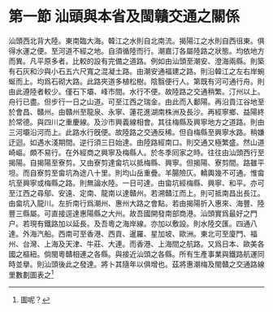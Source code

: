 # 第一節    汕頭與本省及閩贛交通之關係

汕頭西北背大陸。東南臨大海。韓江之水則自北南流。揭陽江之水則自西徂東。俱得水運之便。至河道不經之地。自須循陸而行。潮嘉汀各屬陸路之狀態。均依地方而異。凡平原多者。比較的設有完備之道路。例如由汕頭至潮安、澄海兩縣。則築有石灰和沙與小石五六尺寬之混凝土路。由潮安通福建之路。則沿韓江之左右岸蜿蜒而上。均爲石砌大路。此路夾道多植松樹。陰翳便行人。第既有河可通行舟。則由此遵陸者較少。僅石下壩、峰市間。水行不便。故陸路之交通稍繁。汀州以上。舟行已盡。但步行一日之山道。可至江西之瑞金。由此而入鄱陽。再沿貢江谷地至於會昌、贛州。由贛州至龍泉、永寧、蓮花進湖南株洲及長沙。再經寧鄉、益陽終於常德。與四川之重慶線。及沙市興義線相會。其往梅縣及興寧地方之道路。則由三河壩沿河而上。此路水行旣便。故陸路之交通反稀。但自梅縣至興寧水路。稍嫌迂迴。如遇水淺期間。逆行須三日始達。由陸路經南口。則交通又極繁盛。然山道崎嶇。頗不易行。在外經商之興寧及梅縣人。於冬季囘家之時。往往由汕頭西行至揭陽。自揭陽至寮剪。又由寮剪達畲坑以抵梅縣、興寧。但揭陽、寮剪間。路雖平坦。而自寮剪至畲坑為途八十里。則均山岳重疊。羊腸險仄。轎輿幾不可通。惟畲坑至興寧或梅縣之路。則無論水陸。一日可達。由畲坑經梅縣、興寧、和平。亦可至江西之尋鄔、安遠、定南、龍南以達贛州。若溯贛江而上。則可抵南昌出長江。由畲坑入龍川。左折南行爲潮州、惠州大路之會點。若由揭陽折入惠來、海豐、陸豐三縣屬。可直接逕達惠陽縣之大州。故吾國開發南部商港。汕頭實爲最好之門户。若現有鐵路加以延長。及吾粵之海岸線。亦加以敷設。則水陸交匯。四通八達。外海汽船。西南可至香港、西貢、暹羅、星加坡、歐洲。東北可至廈門、福州、台灣、上海及天津、牛莊、大連。而香港、上海間之航路。又爲日本、歐美各國之樞紐。倘閩粵贛相連之各縣。與接近汕頭之各縣。所有生產事業與鐵路航運同時並擧。則汕頭後此之發達。將卜其隨年以俱增也。茲將惠潮梅及閩贛之交通路線里數劃圖表之[^55]

[^55]: 圖呢？
